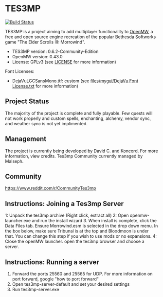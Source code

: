 TES3MP
======

[![Build Status](https://travis-ci.org/TES3MP/openmw-tes3mp.svg?branch=master)](https://travis-ci.org/TES3MP/openmw-tes3mp)

TES3MP is a project aiming to add multiplayer functionality to [OpenMW](https://github.com/OpenMW/openmw), a free and open source engine recreation of the popular Bethesda Softworks game "The Elder Scrolls III: Morrowind".

* TES3MP version: 0.6.2-Community-Edition
* OpenMW version: 0.43.0
* License: GPLv3 (see [LICENSE](https://github.com/TES3MP/openmw-tes3mp/blob/master/LICENSE) for more information)

Font Licenses:
* DejaVuLGCSansMono.ttf: custom (see [files/mygui/DejaVu Font License.txt](https://github.com/TES3MP/openmw-tes3mp/blob/master/files/mygui/DejaVu%20Font%20License.txt) for more information)

Project Status
--------------

The majority of the project is complete and fully playable. Few quests will not work properly and custom spells, enchanting, alchemy, vendor sync, and weather sync is not yet implimented.

Management
--------------

The project is currently being developed by David C. and Koncord. For more information, view credits. Tes3mp Community currently managed by Malseph.

Community
--------------
https://www.reddit.com/r/CommunityTes3mp


Instructions: Joining a Tes3mp Server
---------------
1: Unpack the tes3mp archive (Right click, extract all)
2: Open openmw-launcher.exe and run the install wizard
3. When install is complete, click the Data Files tab. Ensure Morrowind.esm is selected in the drop down menu. In the box below, make sure Tribunal is at the top and Bloodmoon is under that. You can change this step if you wish to use mods or no expansions.
4: Close the openMW launcher. open the tes3mp browser and choose a server.

Instructions: Running a server
---------------
1. Forward the ports 25560 and 25565 for UDP. For more information on port forward, google "how to port forward"
2. Open tes3mp-server-default and set your desired settings
3. Run tes3mp-server.exe
